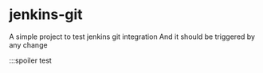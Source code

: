 # jenkins-git

A simple project to test jenkins git integration
And it should be triggered by any change

:::spoiler
test
